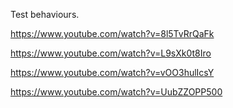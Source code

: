 Test behaviours.

https://www.youtube.com/watch?v=8l5TvRrQaFk 

https://www.youtube.com/watch?v=L9sXk0t8Iro

https://www.youtube.com/watch?v=vOO3hulIcsY

https://www.youtube.com/watch?v=UubZZOPP500
